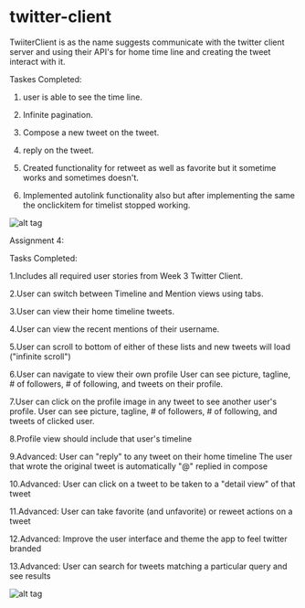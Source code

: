 twitter-client
==============

TwiiterClient is as the name suggests communicate with the twitter client server and using their API's for home time line and creating the tweet interact with it.

Taskes Completed:

1. user is able to see the time line.

2. Infinite pagination.

3. Compose a new tweet on the tweet.

4. reply on the tweet.

5. Created functionality for retweet as well as favorite but it sometime works and sometimes doesn't.

6. Implemented autolink functionality also but after implementing the same the onclickitem for timelist stopped working.


![alt tag](twitter_surbhi.gif)

Assignment 4:

Tasks Completed:

1.Includes all required user stories from Week 3 Twitter Client.

2.User can switch between Timeline and Mention views using tabs.

3.User can view their home timeline tweets.

4.User can view the recent mentions of their username.

5.User can scroll to bottom of either of these lists and new tweets will load ("infinite scroll")

6.User can navigate to view their own profile
  User can see picture, tagline, # of followers, # of following, and tweets on their profile.
  
7.User can click on the profile image in any tweet to see another user's profile.
  User can see picture, tagline, # of followers, # of following, and tweets of clicked user.

8.Profile view should include that user's timeline

9.Advanced: User can "reply" to any tweet on their home timeline
The user that wrote the original tweet is automatically "@" replied in compose

10.Advanced: User can click on a tweet to be taken to a "detail view" of that tweet

11.Advanced: User can take favorite (and unfavorite) or reweet actions on a tweet

12.Advanced: Improve the user interface and theme the app to feel twitter branded

13.Advanced: User can search for tweets matching a particular query and see results

![alt tag](assisnment4.gif)
